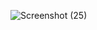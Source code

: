 ![Screenshot (25)](https://github.com/user-attachments/assets/d7c668e0-47c7-4da2-ac82-342e5abe572a)
